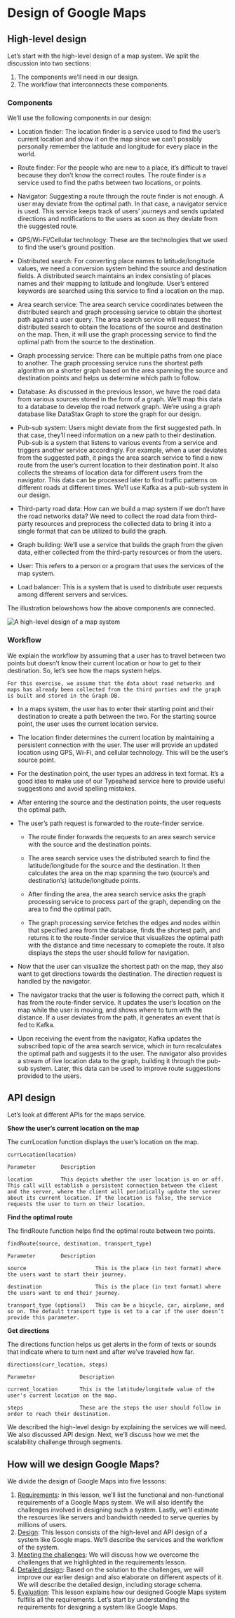 # Design of Google Maps
## High-level design
Let’s start with the high-level design of a map system. We split the discussion into two sections:

1. The components we’ll need in our design.
2. The workflow that interconnects these components.

### Components
We’ll use the following components in our design:

- Location finder: The location finder is a service used to find the user’s current location and show it on the map since we can’t possibly personally remember the latitude and longitude for every place in the world.

- Route finder: For the people who are new to a place, it’s difficult to travel because they don’t know the correct routes. The route finder is a service used to find the paths between two locations, or points.

- Navigator: Suggesting a route through the route finder is not enough. A user may deviate from the optimal path. In that case, a navigator service is used. This service keeps track of users’ journeys and sends updated directions and notifications to the users as soon as they deviate from the suggested route.

- GPS/Wi-Fi/Cellular technology: These are the technologies that we used to find the user’s ground position.

- Distributed search: For converting place names to latitude/longitude values, we need a conversion system behind the source and destination fields. A distributed search maintains an index consisting of places names and their mapping to latitude and longitude. User’s entered keywords are searched using this service to find a location on the map.

- Area search service: The area search service coordinates between the distributed search and graph processing service to obtain the shortest path against a user query. The area search service will request the distributed search to obtain the locations of the source and destination on the map. Then, it will use the graph processing service to find the optimal path from the source to the destination.

- Graph processing service: There can be multiple paths from one place to another. The graph processing service runs the shortest path algorithm on a shorter graph based on the area spanning the source and destination points and helps us determine which path to follow.

- Database: As discussed in the previous lesson, we have the road data from various sources stored in the form of a graph. We’ll map this data to a database to develop the road network graph. We’re using a graph database like DataStax Graph to store the graph for our design.

- Pub-sub system: Users might deviate from the first suggested path. In that case, they’ll need information on a new path to their destination. Pub-sub is a system that listens to various events from a service and triggers another service accordingly. For example, when a user deviates from the suggested path, it pings the area search service to find a new route from the user’s current location to their destination point. It also collects the streams of location data for different users from the navigator. This data can be processed later to find traffic patterns on different roads at different times. We’ll use Kafka as a pub-sub system in our design.

- Third-party road data: How can we build a map system if we don’t have the road networks data? We need to collect the road data from third-party resources and preprocess the collected data to bring it into a single format that can be utilized to build the graph.

- Graph building: We’ll use a service that builds the graph from the given data, either collected from the third-party resources or from the users.

- User: This refers to a person or a program that uses the services of the map system.

- Load balancer: This is a system that is used to distribute user requests among different servers and services.

The illustration belowshows how the above components are connected.

![A high-level design of a map system](./design.jpg)


### Workflow
We explain the workflow by assuming that a user has to travel between two points but doesn’t know their current location or how to get to their destination. So, let’s see how the maps system helps.
```
For this exercise, we assume that the data about road networks and maps has already been collected from the third parties and the graph is built and stored in the Graph DB.
```
- In a maps system, the user has to enter their starting point and their destination to create a path between the two. For the starting source point, the user uses the current location service.

- The location finder determines the current location by maintaining a persistent connection with the user. The user will provide an updated location using GPS, Wi-Fi, and cellular technology. This will be the user’s source point.

- For the destination point, the user types an address in text format. It’s a good idea to make use of our Typeahead service here to provide useful suggestions and avoid spelling mistakes.

- After entering the source and the destination points, the user requests the optimal path.

- The user’s path request is forwarded to the route-finder service.

  - The route finder forwards the requests to an area search service with the source and the destination points.

  - The area search service uses the distributed search to find the latitude/longitude for the source and the destination. It then calculates the area on the map spanning the two (source’s and destination’s) latitude/longitude points.
  
  - After finding the area, the area search service asks the graph processing service to process part of the graph, depending on the area to find the optimal path.
  
  - The graph processing service fetches the edges and nodes within that specified area from the database, finds the shortest path, and returns it to the route-finder service that visualizes the optimal path with the distance and time necessary to comeplete the route. It also displays the steps the user should follow for navigation.

- Now that the user can visualize the shortest path on the map, they also want to get directions towards the destination. The direction request is handled by the navigator.

- The navigator tracks that the user is following the correct path, which it has from the route-finder service. It updates the user’s location on the map while the user is moving, and shows where to turn with the distance. If a user deviates from the path, it generates an event that is fed to Kafka.

- Upon receiving the event from the navigator, Kafka updates the subscribed topic of the area search service, which in turn recalculates the optimal path and suggests it to the user. The navigator also provides a stream of live location data to the graph, building it through the pub-sub system. Later, this data can be used to improve route suggestions provided to the users.

## API design

Let’s look at different APIs for the maps service.

**Show the user’s current location on the map**

The currLocation function displays the user’s location on the map.
```
currLocation(location)
```

```
Parameter        Description

location         This depicts whether the user location is on or off. This call will establish a persistent connection between the client and the server, where the client will periodically update the server about its current location. If the location is false, the service requests the user to turn on their location.
```

**Find the optimal route**

The findRoute function helps find the optimal route between two points.
```
findRoute(source, destination, transport_type)
```

```
Parameter        Description

source                      This is the place (in text format) where the users want to start their journey.

destination                 This is the place (in text format) where the users want to end their journey.

transport_type (optional)   This can be a bicycle, car, airplane, and so on. The default transport type is set to a car if the user doesn’t provide this parameter.
```

**Get directions**

The directions function helps us get alerts in the form of texts or sounds that indicate where to turn next and after we’ve traveled how far.
```
directions(curr_location, steps)       
```

```
Parameter              Description

current_location       This is the latitude/longitude value of the user's current location on the map.

steps                  These are the steps the user should follow in order to reach their destination.
```
We described the high-level design by explaining the services we will need. We also discussed API design. Next, we’ll discuss how we met the scalability challenge through segments.



## How will we design Google Maps?
We divide the design of Google Maps into five lessons:

1. [Requirements](../Requirements%20of%20Google%20Maps'%20Design/): In this lesson, we’ll list the functional and non-functional requirements of a Google Maps system. We will also identify the challenges involved in designing such a system. Lastly, we’ll estimate the resources like servers and bandwidth needed to serve queries by millions of users.
2. [Design](../Design%20of%20Google%20Maps/): This lesson consists of the high-level and API design of a system like Google maps. We’ll describe the services and the workflow of the system.
3. [Meeting the challenges](../Challenges%20of%20Google%20Maps'%20Design/): We will discuss how we overcome the challenges that we highlighted in the requirements lesson.
4. [Detailed design](../Detailed%20Design%20of%20Google%20Maps/): Based on the solution to the challenges, we will improve our earlier design and also elaborate on different aspects of it. We will describe the detailed design, including storage schema.
5. [Evaluation](../Evaluation%20of%20Google%20Maps'%20Design/): This lesson explains how our designed Google Maps system fulfills all the requirements.
Let’s start by understanding the requirements for designing a system like Google Maps.
